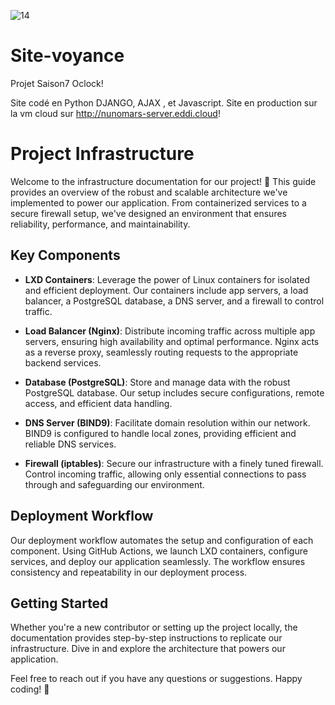 ![14](https://user-images.githubusercontent.com/53878118/123514781-dd39f900-d694-11eb-9f7c-5a0dcbbcc045.jpg)

# Site-voyance

Projet Saison7 Oclock!

Site codé en Python DJANGO, AJAX , et Javascript.
Site en production sur la vm cloud sur <http://nunomars-server.eddi.cloud>!

# Project Infrastructure

Welcome to the infrastructure documentation for our project! 🚀 This guide provides an overview of the robust and scalable architecture we've implemented to power our application. From containerized services to a secure firewall setup, we've designed an environment that ensures reliability, performance, and maintainability.

## Key Components

- **LXD Containers**: Leverage the power of Linux containers for isolated and efficient deployment. Our containers include app servers, a load balancer, a PostgreSQL database, a DNS server, and a firewall to control traffic.

- **Load Balancer (Nginx)**: Distribute incoming traffic across multiple app servers, ensuring high availability and optimal performance. Nginx acts as a reverse proxy, seamlessly routing requests to the appropriate backend services.

- **Database (PostgreSQL)**: Store and manage data with the robust PostgreSQL database. Our setup includes secure configurations, remote access, and efficient data handling.

- **DNS Server (BIND9)**: Facilitate domain resolution within our network. BIND9 is configured to handle local zones, providing efficient and reliable DNS services.

- **Firewall (iptables)**: Secure our infrastructure with a finely tuned firewall. Control incoming traffic, allowing only essential connections to pass through and safeguarding our environment.

## Deployment Workflow

Our deployment workflow automates the setup and configuration of each component. Using GitHub Actions, we launch LXD containers, configure services, and deploy our application seamlessly. The workflow ensures consistency and repeatability in our deployment process.

## Getting Started

Whether you're a new contributor or setting up the project locally, the documentation provides step-by-step instructions to replicate our infrastructure. Dive in and explore the architecture that powers our application.

Feel free to reach out if you have any questions or suggestions. Happy coding! 🚀
